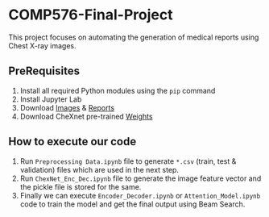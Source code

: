 # COMP576-Final-Project
This project focuses on automating the generation of medical reports using Chest X-ray images.  

## PreRequisites

1. Install all required Python modules using the `pip` command  
2. Install Jupyter Lab  
3. Download [Images](https://academictorrents.com/details/5a3a439df24931f410fac269b87b050203d9467d) & [Reports](https://academictorrents.com/details/66450ba52ba3f83fbf82ef9c91f2bde0e845aba9)  
4. Download CheXnet pre-trained [Weights](https://drive.google.com/file/d/19BllaOvs2x5PLV_vlWMy4i8LapLb2j6b/view)  

## How to execute our code

1. Run `Preprocessing Data.ipynb` file to generate `*.csv` (train, test & validation) files which are used in the next step.  
2. Run `ChexNet_Enc_Dec.ipynb` file to generate the image feature vector and the pickle file is stored for the same.  
3. Finally we can execute `Encoder_Decoder.ipynb` or `Attention_Model.ipynb` code to train the model and get the final output using Beam Search.  
